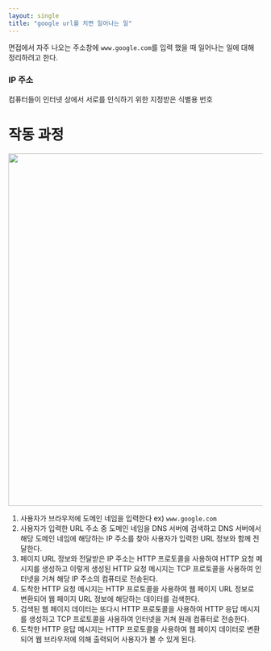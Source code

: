 ```yaml
---
layout: single
title: "google url를 치면 일어나는 일"
---
```


면접에서 자주 나오는 주소창에 `www.google.com`를 입력 했을 때 일어나는 일에 대해 정리하려고 한다.

### IP 주소

컴퓨터들이 인터넷 상에서 서로를 인식하기 위한 지정받은 식별용 번호


# 작동 과정

<img src= "https://user-images.githubusercontent.com/58356031/146907974-c909d7d7-755a-4b36-958d-22ed578ee601.png" width="700">

1. 사용자가 브라우저에 도메인 네임을 입력한다 ex) `www.google.com`
2. 사용자가 입력한 URL 주소 중 도메인 네임을 DNS 서버에 검색하고 DNS 서버에서 해당 도메인 네임에 해당하는 IP 주소를 찾아 사용자가 입력한 URL 정보와 함께 전달한다.
3. 페이지 URL 정보와 전달받은 IP 주소는 HTTP 프로토콜을 사용하여 HTTP 요청 메시지를 생성하고 이렇게 생성된 HTTP 요청 메시지는 TCP 프로토콜을 사용하여 인터넷을 거쳐 해당 IP 주소의 컴퓨터로 전송된다.
4. 도착한 HTTP 요청 메시지는 HTTP 프로토콜을 사용하여 웹 페이지 URL 정보로 변환되어 웹 페이지 URL 정보에 해당하는 데이터를 검색한다.
5. 검색된 웹 페이지 데이터는 또다시 HTTP 프로토콜을 사용하여 HTTP 응답 메시지를 생성하고 TCP 프로토콜을 사용하여 인터넷을 거쳐 원래 컴퓨터로 전송한다.
6. 도착한 HTTP 응답 메시지는 HTTP 프로토콜을 사용하여 웹 페이지 데이터로 변환되어 웹 브라우저에 의해 출력되어 사용자가 볼 수 있게 된다.


